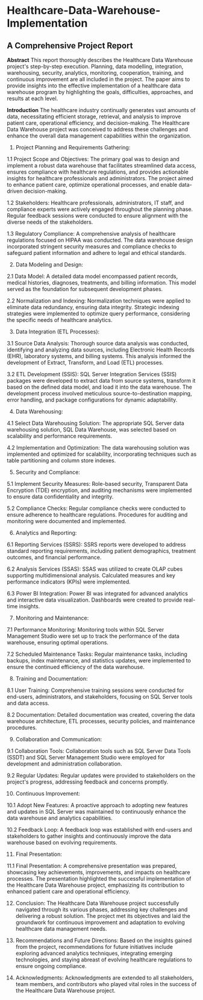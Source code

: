 # Healthcare-Data-Warehouse-Implementation

## A Comprehensive Project Report

**Abstract** 
This report thoroughly describes the Healthcare Data Warehouse project's step-by-step execution. Planning, data modelling, integration, warehousing, security, analytics, monitoring, cooperation, training, and continuous improvement are all included in the project. The paper aims to provide insights into the effective implementation of a healthcare data warehouse program by highlighting the goals, difficulties, approaches, and results at each level.

**Introduction** 
The healthcare industry continually generates vast amounts of data, necessitating efficient storage, retrieval, and analysis to improve patient care, operational efficiency, and decision-making. The Healthcare Data Warehouse project was conceived to address these challenges and enhance the overall data management capabilities within the organization.

1. Project Planning and Requirements Gathering:

1.1 Project Scope and Objectives: The primary goal was to design and implement a robust data warehouse that facilitates streamlined data access, ensures compliance with healthcare regulations, and provides actionable insights for healthcare professionals and administrators. The project aimed to enhance patient care, optimize operational processes, and enable data-driven decision-making.

1.2 Stakeholders: Healthcare professionals, administrators, IT staff, and compliance experts were actively engaged throughout the planning phase. Regular feedback sessions were conducted to ensure alignment with the diverse needs of the stakeholders.

1.3 Regulatory Compliance: A comprehensive analysis of healthcare regulations focused on HIPAA was conducted. The data warehouse design incorporated stringent security measures and compliance checks to safeguard patient information and adhere to legal and ethical standards.

2. Data Modeling and Design:

2.1 Data Model: A detailed data model encompassed patient records, medical histories, diagnoses, treatments, and billing information. This model served as the foundation for subsequent development phases.

2.2 Normalization and Indexing: Normalization techniques were applied to eliminate data redundancy, ensuring data integrity. Strategic indexing strategies were implemented to optimize query performance, considering the specific needs of healthcare analytics.

3. Data Integration (ETL Processes):

3.1 Source Data Analysis: Thorough source data analysis was conducted, identifying and analyzing data sources, including Electronic Health Records (EHR), laboratory systems, and billing systems. This analysis informed the development of Extract, Transform, and Load (ETL) processes.

3.2 ETL Development (SSIS): SQL Server Integration Services (SSIS) packages were developed to extract data from source systems, transform it based on the defined data model, and load it into the data warehouse. The development process involved meticulous source-to-destination mapping, error handling, and package configurations for dynamic adaptability.

4. Data Warehousing:

4.1 Select Data Warehousing Solution: The appropriate SQL Server data warehousing solution, SQL Data Warehouse, was selected based on scalability and performance requirements.

4.2 Implementation and Optimization: The data warehousing solution was implemented and optimized for scalability, incorporating techniques such as table partitioning and column store indexes.

5. Security and Compliance:

5.1 Implement Security Measures: Role-based security, Transparent Data Encryption (TDE) encryption, and auditing mechanisms were implemented to ensure data confidentiality and integrity.

5.2 Compliance Checks: Regular compliance checks were conducted to ensure adherence to healthcare regulations. Procedures for auditing and monitoring were documented and implemented.

6. Analytics and Reporting:

6.1 Reporting Services (SSRS): SSRS reports were developed to address standard reporting requirements, including patient demographics, treatment outcomes, and financial performance.

6.2 Analysis Services (SSAS): SSAS was utilized to create OLAP cubes supporting multidimensional analysis. Calculated measures and key performance indicators (KPIs) were implemented.

6.3 Power BI Integration: Power BI was integrated for advanced analytics and interactive data visualization. Dashboards were created to provide real-time insights.

7. Monitoring and Maintenance:

7.1 Performance Monitoring: Monitoring tools within SQL Server Management Studio were set up to track the performance of the data warehouse, ensuring optimal operations.

7.2 Scheduled Maintenance Tasks: Regular maintenance tasks, including backups, index maintenance, and statistics updates, were implemented to ensure the continued efficiency of the data warehouse.

8. Training and Documentation:

8.1 User Training: Comprehensive training sessions were conducted for end-users, administrators, and stakeholders, focusing on SQL Server tools and data access.

8.2 Documentation: Detailed documentation was created, covering the data warehouse architecture, ETL processes, security policies, and maintenance procedures.

9. Collaboration and Communication:

9.1 Collaboration Tools: Collaboration tools such as SQL Server Data Tools (SSDT) and SQL Server Management Studio were employed for development and administration collaboration.

9.2 Regular Updates: Regular updates were provided to stakeholders on the project's progress, addressing feedback and concerns promptly.

10. Continuous Improvement:

10.1 Adopt New Features: A proactive approach to adopting new features and updates in SQL Server was maintained to continuously enhance the data warehouse and analytics capabilities.

10.2 Feedback Loop: A feedback loop was established with end-users and stakeholders to gather insights and continuously improve the data warehouse based on evolving requirements.

11. Final Presentation:

11.1 Final Presentation: A comprehensive presentation was prepared, showcasing key achievements, improvements, and impacts on healthcare processes. The presentation highlighted the successful implementation of the Healthcare Data Warehouse project, emphasizing its contribution to enhanced patient care and operational efficiency.

12. Conclusion: The Healthcare Data Warehouse project successfully navigated through its various phases, addressing key challenges and delivering a robust solution. The project met its objectives and laid the groundwork for continuous improvement and adaptation to evolving healthcare data management needs.

13. Recommendations and Future Directions: Based on the insights gained from the project, recommendations for future initiatives include exploring advanced analytics techniques, integrating emerging technologies, and staying abreast of evolving healthcare regulations to ensure ongoing compliance.

15. Acknowledgments: Acknowledgments are extended to all stakeholders, team members, and contributors who played vital roles in the success of the Healthcare Data Warehouse project.
